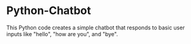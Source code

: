 # Python-Chatbot
This Python code creates a simple chatbot that responds to basic user inputs like "hello", "how are you", and "bye".
